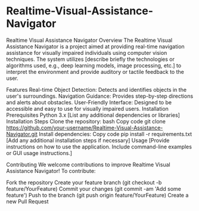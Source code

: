 # Realtime-Visual-Assistance-Navigator

Realtime Visual Assistance Navigator
Overview
The Realtime Visual Assistance Navigator is a project aimed at providing real-time navigation assistance for visually impaired individuals using computer vision techniques. The system utilizes [describe briefly the technologies or algorithms used, e.g., deep learning models, image processing, etc.] to interpret the environment and provide auditory or tactile feedback to the user.

Features
Real-time Object Detection: Detects and identifies objects in the user's surroundings.
Navigation Guidance: Provides step-by-step directions and alerts about obstacles.
User-Friendly Interface: Designed to be accessible and easy to use for visually impaired users.
Installation
Prerequisites
Python 3.x
[List any additional dependencies or libraries]
Installation Steps
Clone the repository:
bash
Copy code
git clone https://github.com/your-username/Realtime-Visual-Assistance-Navigator.git
Install dependencies:
Copy code
pip install -r requirements.txt
[Add any additional installation steps if necessary]
Usage
[Provide instructions on how to use the application. Include command-line examples or GUI usage instructions.]

Contributing
We welcome contributions to improve Realtime Visual Assistance Navigator! To contribute:

Fork the repository
Create your feature branch (git checkout -b feature/YourFeature)
Commit your changes (git commit -am 'Add some feature')
Push to the branch (git push origin feature/YourFeature)
Create a new Pull Request
